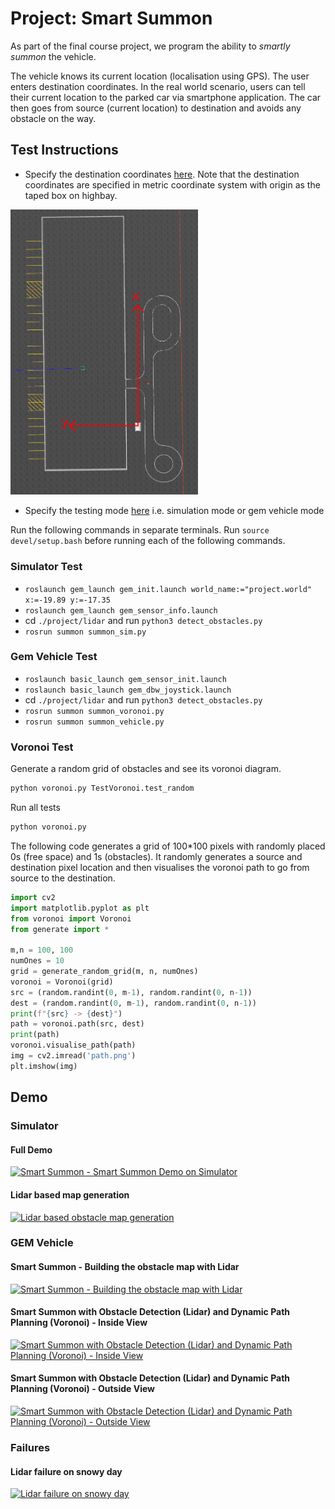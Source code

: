 # Project: Smart Summon

As part of the final course project, we program the ability to _smartly summon_ the vehicle.

The vehicle knows its current location (localisation using GPS). The user enters destination coordinates. In the real world scenario, users can tell their current location to the parked car via smartphone application. The car then goes from source (current location) to destination and avoids any obstacle on the way.

## Test Instructions
- Specify the destination coordinates [here](https://github.com/samarthaggarwal/autonomous-vehicles/blob/main/project/config.py#L1). Note that the destination coordinates are specified in metric coordinate system with origin as the taped box on highbay.
<img src="../assets/highbay.png" alt="coordinate system" width="300"/>

- Specify the testing mode [here](https://github.com/samarthaggarwal/autonomous-vehicles/blob/main/project/lidar/config.py#L1) i.e. simulation mode or gem vehicle mode

Run the following commands in separate terminals. Run `source devel/setup.bash` before running each of the following commands.

### Simulator Test
- `roslaunch gem_launch gem_init.launch world_name:="project.world" x:=-19.89 y:=-17.35`
- `roslaunch gem_launch gem_sensor_info.launch`
- cd `./project/lidar` and run `python3 detect_obstacles.py`
- `rosrun summon summon_sim.py`

### Gem Vehicle Test
- `roslaunch basic_launch gem_sensor_init.launch`
- `roslaunch basic_launch gem_dbw_joystick.launch`
- cd `./project/lidar` and run `python3 detect_obstacles.py`
- `rosrun summon summon_voronoi.py`
- `rosrun summon summon_vehicle.py`

### Voronoi Test
Generate a random grid of obstacles and see its voronoi diagram.

```python
python voronoi.py TestVoronoi.test_random
```

Run all tests

```python
python voronoi.py
```

The following code generates a grid of 100*100 pixels with randomly placed 0s (free space) and 1s (obstacles). It randomly generates a source and destination pixel location and then visualises the voronoi path to go from source to the destination.
```python
import cv2
import matplotlib.pyplot as plt
from voronoi import Voronoi
from generate import *

m,n = 100, 100
numOnes = 10
grid = generate_random_grid(m, n, numOnes)
voronoi = Voronoi(grid)
src = (random.randint(0, m-1), random.randint(0, n-1))
dest = (random.randint(0, m-1), random.randint(0, n-1))
print(f"{src} -> {dest}")
path = voronoi.path(src, dest)
print(path)
voronoi.visualise_path(path)
img = cv2.imread('path.png')
plt.imshow(img)
```

## Demo

### Simulator

#### Full Demo
[![Smart Summon - Smart Summon Demo on Simulator](https://img.youtube.com/vi/i-lD2U4WHMg/0.jpg)](https://youtu.be/i-lD2U4WHMg)

#### Lidar based map generation
[![Lidar based obstacle map generation](https://img.youtube.com/vi/RhOWXrxQTsM/0.jpg)](https://youtu.be/RhOWXrxQTsM)

### GEM Vehicle

#### Smart Summon - Building the obstacle map with Lidar

[![Smart Summon - Building the obstacle map with Lidar](https://img.youtube.com/vi/RybiM3pVGuM/0.jpg)](https://youtu.be/RybiM3pVGuM)

#### Smart Summon with Obstacle Detection (Lidar) and Dynamic Path Planning (Voronoi) - Inside View

[![Smart Summon with Obstacle Detection (Lidar) and Dynamic Path Planning (Voronoi) - Inside View](https://img.youtube.com/vi/vb3W54FPeVw/0.jpg)](https://youtu.be/vb3W54FPeVw)


#### Smart Summon with Obstacle Detection (Lidar) and Dynamic Path Planning (Voronoi) - Outside View

[![Smart Summon with Obstacle Detection (Lidar) and Dynamic Path Planning (Voronoi) - Outside View](https://img.youtube.com/vi/TV2HIjJie4Y/0.jpg)](https://youtu.be/TV2HIjJie4Y)

### Failures

#### Lidar failure on snowy day
[![Lidar failure on snowy day](https://img.youtube.com/vi/8132gOTaBkk/0.jpg)](https://youtu.be/8132gOTaBkk)